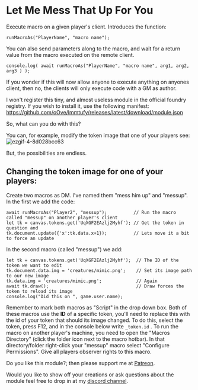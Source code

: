 # Let Me Mess That Up For You
Execute macro on a given player's client.
Introduces the function:
```JS
runMacroAs("PlayerName", "macro name");
```
You can also send parameters along to the macro, and wait for a return value from the macro executed on the remote client.
```JS
console.log( await runMacroAs("PlayerName", "macro name", arg1, arg2, arg3 ) );
```

If you wonder if this will now allow anyone to execute anything on anyones client, then no, the clients will only execute code with a GM as author.

I won't register this tiny, and almost useless module in the official foundry registry. If you wish to install it, use the following manifest: 
https://github.com/oOve/lmmtufy/releases/latest/download/module.json

So, what can you do with this?

You can, for example, modify the token image that one of your players see:
![ezgif-4-8d028bcc63](https://user-images.githubusercontent.com/8543541/166147806-98304729-8473-4d36-a1ef-316b7ac11075.gif)

But, the possibilities are endless.

## Changing the token image for one of your players:
Create two macros as DM. I've named them "mess him up" and "messup".
In the first we add the code:
```JS
await runMacroAs("Player2", "messup");          // Run the macro called "messup" on another player's client
let tk = canvas.tokens.get('UqXGF2EAzlj2Myhf'); // Get the token in question and 
tk.document.update({'x':tk.data.x+1});          // Lets move it a bit to force an update
```
In the second macro (called "messup") we add:
```JS
let tk = canvas.tokens.get('UqXGF2EAzlj2Myhf');  // The ID of the token we want to edit
tk.document.data.img = 'creatures/mimic.png';    // Set its image path to our new image
tk.data.img = 'creatures/mimic.png';             // Again
await tk.draw();                                 // Draw forces the token to reload its image
console.log("Did this on ", game.user.name);
``` 
Remember to mark both macros as "Script" in the drop down box. Both of these macros use the **ID** of a specific token, you'll need to replace this with the id of your token that should its image changed. To do this, select the token, press F12, and in the console below write ```_token.id``` . 
To run the macro on another player's machine, you need to open the "Macros Directory" (click the folder icon next to the macro hotbar).
In that directory/folder right-click your "messup" macro select "Configure Permissions". Give all players observer rights to this macro.


Do you like this module?; then please support me at [Patreon](https://www.patreon.com/drO_o).

Would you like to show off your creations or ask questions about the module feel free to drop in at my [discord channel](https://discord.gg/5CCAhsKFDp). 
